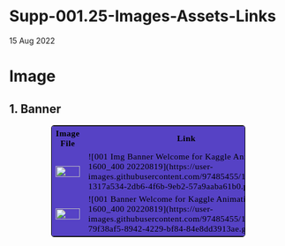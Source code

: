 # Supp-001.25-Images-Assets-Links
15 Aug 2022

<h1>Image</h1>
<h2>1. Banner</h2>
<table style="color:black;
           display:fill;
           border-colapse: colapse;
           width: 70%;
           margin: auto;
           border: 1px solid black;
           border-collapse: collapse;
           border-style: solid;
           border-radius:5px;
           background-color:#5642C5;
           font-size:110%;
           font-family:Verdana;
           letter-spacing:0.5px">
<tr>
    <th>Image File</th>
    <th>Link</th></tr>
<tr>
<td><img style="float:left" src="https://user-images.githubusercontent.com/97485455/191153210-1317a534-2db6-4f6b-9eb2-57a9aaba61b0.png" width="100%"></td>
<td>![001  Img Banner Welcome for Kaggle Animation 1600_400 20220819](https://user-images.githubusercontent.com/97485455/191153210-1317a534-2db6-4f6b-9eb2-57a9aaba61b0.png)</td>
</tr>
<tr>
<td><img style="float:left" src="https://user-images.githubusercontent.com/97485455/191153632-79f38af5-8942-4229-bf84-84e8dd3913ae.gif" width="100%"></td>
<td>![001  Banner Welcome for Kaggle Animation 1600_400 20220819](https://user-images.githubusercontent.com/97485455/191153632-79f38af5-8942-4229-bf84-84e8dd3913ae.gif)</td>
</tr>
</table>




